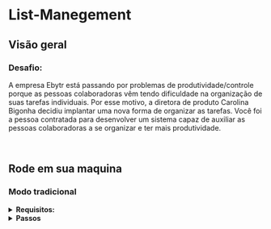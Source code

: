 # List-Manegement

## Visão geral

### Desafio:

A empresa Ebytr está passando por problemas de produtividade/controle porque as pessoas colaboradoras vêm tendo dificuldade na organização de suas tarefas individuais. Por esse motivo, a diretora de produto Carolina Bigonha decidiu implantar uma nova forma de organizar as tarefas.
Você foi a pessoa contratada para desenvolver um sistema capaz de auxiliar as pessoas colaboradoras a se organizar e ter mais produtividade.

<br />

## Rode em sua maquina

### Modo tradicional

<details>
  <summary><b>Requisitos:</b></summary><br>

  - Ter o `Git` instalado em sua máquina.
  - Ter o `node` instalado em sua máquina.
  - Ter o 'MYSQL' instalado em sua máquina.
  
</details>

<details>
  <summary><b>Passos</b></summary><br>
  
 Clone o Repositório
 
`Backend:`

Entre na pasta do projeto:

```
cd List-Manegement/backend/
```

Instale as dependências do projeto:

```
npm i
```

Crie um arquivo .env:

```
touch .env
```

Preencha o arquivo .env com as seguintes informações:

```
DB_USER=Seu usuario no mysql
DB_PASSWORD=Sua senha utilizada no mysql
DB_HOST=localhost
DB_NAME=No que ira dar a db
SERVER_PORT=Port que utilaza no seu mysql

```

Inicie o DB:

```
npm run db:reset
```

Inicie o projeto:

```
npm start
```
  
`Frontend:`
  
Entre na pasta do projeto:

```
cd List-Manegement/frontend/
```

Instale as dependencias:

```
npm install
```
Faça o seguinte caminho:

```
src/services/URL_BASE.jsx

Dentro do arquivo URL_BASE.jsx altere o numero 3003 para a porta que estiver rodando o seu backend

Inicie o projeto:

```
npm start
```

Abra o link abaixo no navegador de sua preferencia:

```
http://localhost:3000/
```


